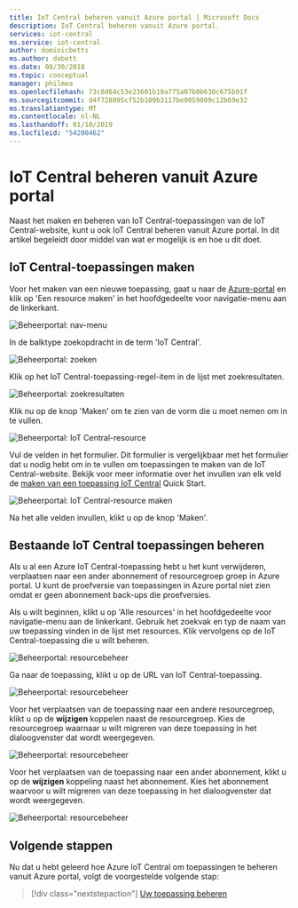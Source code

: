 ```yaml
---
title: IoT Central beheren vanuit Azure portal | Microsoft Docs
description: IoT Central beheren vanuit Azure portal.
services: iot-central
ms.service: iot-central
author: dominicbetts
ms.author: dobett
ms.date: 08/30/2018
ms.topic: conceptual
manager: philmea
ms.openlocfilehash: 73c8d64c53e23601b19a775a07b0b630c675b91f
ms.sourcegitcommit: d4f728095cf52b109b3117be9059809c12b69e32
ms.translationtype: MT
ms.contentlocale: nl-NL
ms.lasthandoff: 01/10/2019
ms.locfileid: "54200462"
---
```

# <a name="manage-iot-central-from-the-azure-portal"></a>IoT Central beheren vanuit Azure portal 
Naast het maken en beheren van IoT Central-toepassingen van de IoT Central-website, kunt u ook IoT Central beheren vanuit Azure portal. In dit artikel begeleidt door middel van wat er mogelijk is en hoe u dit doet.

## <a name="create-iot-central-applications"></a>IoT Central-toepassingen maken
Voor het maken van een nieuwe toepassing, gaat u naar de [Azure-portal](https://ms.portal.azure.com) en klik op 'Een resource maken' in het hoofdgedeelte voor navigatie-menu aan de linkerkant. 

![Beheerportal: nav-menu](media/howto-manage-iot-central-from-portal/image0.png)

In de balktype zoekopdracht in de term 'IoT Central'.

![Beheerportal: zoeken](media/howto-manage-iot-central-from-portal/image0a.png)

Klik op het IoT Central-toepassing-regel-item in de lijst met zoekresultaten.

![Beheerportal: zoekresultaten](media/howto-manage-iot-central-from-portal/image0b.png)

Klik nu op de knop 'Maken' om te zien van de vorm die u moet nemen om in te vullen.

![Beheerportal: IoT Central-resource](media/howto-manage-iot-central-from-portal/image0c.png)

Vul de velden in het formulier. Dit formulier is vergelijkbaar met het formulier dat u nodig hebt om in te vullen om toepassingen te maken van de IoT Central-website. Bekijk voor meer informatie over het invullen van elk veld de [maken van een toepassing IoT Central](quick-deploy-iot-central.md) Quick Start. 

![Beheerportal: IoT Central-resource maken](media/howto-manage-iot-central-from-portal/image1.png)  

Na het alle velden invullen, klikt u op de knop 'Maken'.

## <a name="manage-existing-iot-central-applications"></a>Bestaande IoT Central toepassingen beheren
Als u al een Azure IoT Central-toepassing hebt u het kunt verwijderen, verplaatsen naar een ander abonnement of resourcegroep groep in Azure portal. U kunt de proefversie van toepassingen in Azure portal niet zien omdat er geen abonnement back-ups die proefversies.

Als u wilt beginnen, klikt u op 'Alle resources' in het hoofdgedeelte voor navigatie-menu aan de linkerkant. Gebruik het zoekvak en typ de naam van uw toepassing vinden in de lijst met resources. Klik vervolgens op de IoT Central-toepassing die u wilt beheren.

![Beheerportal: resourcebeheer](media/howto-manage-iot-central-from-portal/image2.png)

Ga naar de toepassing, klikt u op de URL van IoT Central-toepassing.

![Beheerportal: resourcebeheer](media/howto-manage-iot-central-from-portal/image3.png)

Voor het verplaatsen van de toepassing naar een andere resourcegroep, klikt u op de **wijzigen** koppelen naast de resourcegroep. Kies de resourcegroep waarnaar u wilt migreren van deze toepassing in het dialoogvenster dat wordt weergegeven.

![Beheerportal: resourcebeheer](media/howto-manage-iot-central-from-portal/image4.png)

Voor het verplaatsen van de toepassing naar een ander abonnement, klikt u op de **wijzigen** koppeling naast het abonnement. Kies het abonnement waarvoor u wilt migreren van deze toepassing in het dialoogvenster dat wordt weergegeven.

![Beheerportal: resourcebeheer](media/howto-manage-iot-central-from-portal/image5.png)

## <a name="next-steps"></a>Volgende stappen

Nu dat u hebt geleerd hoe Azure IoT Central om toepassingen te beheren vanuit Azure portal, volgt de voorgestelde volgende stap:

> [!div class="nextstepaction"]
> [Uw toepassing beheren](howto-administer.md)
